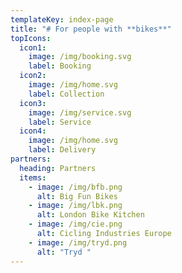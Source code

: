 ```yaml
---
templateKey: index-page
title: "# For people with **bikes**"
topIcons:
  icon1:
    image: /img/booking.svg
    label: Booking
  icon2:
    image: /img/home.svg
    label: Collection
  icon3:
    image: /img/service.svg
    label: Service
  icon4:
    image: /img/home.svg
    label: Delivery
partners:
  heading: Partners
  items:
    - image: /img/bfb.png
      alt: Big Fun Bikes
    - image: /img/lbk.png
      alt: London Bike Kitchen
    - image: /img/cie.png
      alt: Cicling Industries Europe
    - image: /img/tryd.png
      alt: "Tryd "
---
```

